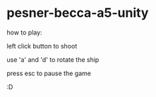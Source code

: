 # pesner-becca-a5-unity
 
how to play:

left click button to shoot

use 'a' and 'd' to rotate the ship

press esc to pause the game

:D
